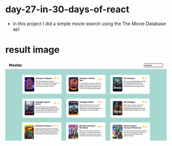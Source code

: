 # day-27-in-30-days-of-react 

- in this project I did a simple movie search using the The Movie Database api

# result image  

![](site.png)